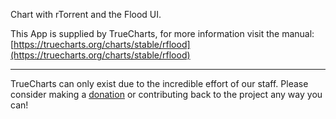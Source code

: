 Chart with rTorrent and the Flood UI.

This App is supplied by TrueCharts, for more information visit the manual: [https://truecharts.org/charts/stable/rflood](https://truecharts.org/charts/stable/rflood)

---

TrueCharts can only exist due to the incredible effort of our staff.
Please consider making a [donation](https://truecharts.org/sponsor) or contributing back to the project any way you can!
